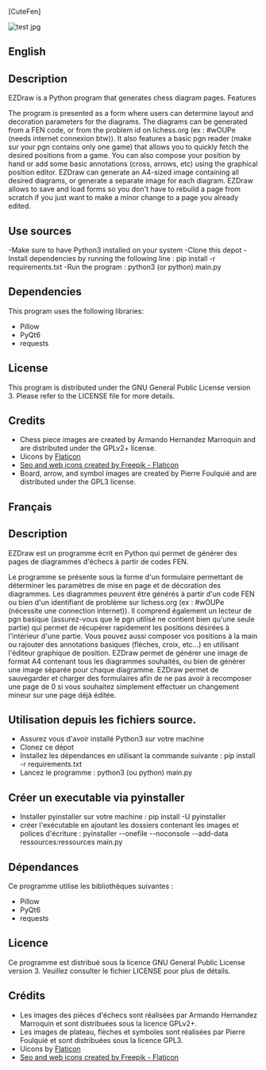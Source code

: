 [CuteFen]


![test jpg](https://github.com/PapaPiotr/CuteFen/assets/167995662/b4b277ed-d5ca-459c-bfa1-e91282977e6b)
## English
## Description

EZDraw is a Python program that generates chess diagram pages.
Features

The program is presented as a form where users can determine layout and decoration parameters for the diagrams.
The diagrams can be generated from a FEN code, or from the problem id on lichess.org (ex : #wOUPe (needs internet connexion btw)).
It also features a basic pgn reader (make sur your pgn contains only one game) that allows you to quickly fetch the desired positions from a game.
You can also compose your position by hand or add some basic annotations (cross, arrows, etc) using the graphical position editor.
EZDraw can generate an A4-sized image containing all desired diagrams, or generate a separate image for each diagram.
EZDraw allows to save and load forms so you don't have to rebuild a page from scratch if you just want to make a minor change to a page you already edited.

## Use sources

-Make sure to have Python3 installed on your system
-Clone this depot
-Install dependencies by running the following line : pip install -r requirements.txt
-Run the program : python3 (or python) main.py

## Dependencies

This program uses the following libraries:

- Pillow
- PyQt6
- requests

## License

This program is distributed under the GNU General Public License version 3. Please refer to the LICENSE file for more details.

## Credits

- Chess piece images are created by Armando Hernandez Marroquin and are distributed under the GPLv2+ license.
- Uicons by <a href="https://www.flaticon.com/uicons">Flaticon</a>
- <a href="https://www.flaticon.com/free-icons/seo-and-web" title="seo and web icons">Seo and web icons created by Freepik - Flaticon</a>
- Board, arrow, and symbol images are created by Pierre Foulquié and are distributed under the GPL3 license.

## Français
## Description

EZDraw est un programme écrit en Python qui permet de générer des pages de diagrammes d'échecs à partir de codes FEN.

Le programme se présente sous la forme d'un formulaire permettant de déterminer les paramètres de mise en page et de décoration des diagrammes.
Les diagrammes peuvent être générés à partir d'un code FEN ou bien d'un identifiant de problème sur lichess.org (ex : #wOUPe (nécessite une connection internet)).
Il comprend également un lecteur de pgn basique (assurez-vous que le pgn utilisé ne contient bien qu'une seule partie) qui permet de récupérer rapidement les positions désirées à l'intérieur d'une partie.
Vous pouvez aussi composer vos positions à la main ou rajouter des annotations basiques (flèches, croix, etc...) en utilisant l'éditeur graphique de position.
EZDraw permet de générer une image de format A4 contenant tous les diagrammes souhaités, ou bien de générer une image séparée pour chaque diagramme.
EZDraw permet de sauvegarder et charger des formulaires afin de ne pas avoir à recomposer une page de 0 si vous souhaitez simplement effectuer un changement mineur sur une page déjà éditée.

## Utilisation depuis les fichiers source.

- Assurez vous d'avoir installé Python3 sur votre machine
- Clonez ce dépot
- Installez les dépendances en utilisant la commande suivante : pip install -r requirements.txt
- Lancez le programme : python3 (ou python) main.py

## Créer un executable via pyinstaller

- Installer pyinstaller sur votre machine : pip install -U pyinstaller
- créer l'exécutable en ajoutant les dossiers contenant les images et polices d'écriture : pyinstaller --onefile --noconsole --add-data ressources:ressources main.py

## Dépendances

Ce programme utilise les bibliothèques suivantes :
- Pillow
- PyQt6
- requests

## Licence

Ce programme est distribué sous la licence GNU General Public License version 3. Veuillez consulter le fichier LICENSE pour plus de détails.

## Crédits

- Les images des pièces d'échecs sont réalisées par Armando Hernandez Marroquin et sont distribuées sous la licence GPLv2+.
- Les images de plateau, flèches et symboles sont réalisées par Pierre Foulquié et sont distribuées sous la licence GPL3.
- Uicons by <a href="https://www.flaticon.com/uicons">Flaticon</a>
- <a href="https://www.flaticon.com/free-icons/seo-and-web" title="seo and web icons">Seo and web icons created by Freepik - Flaticon</a>
